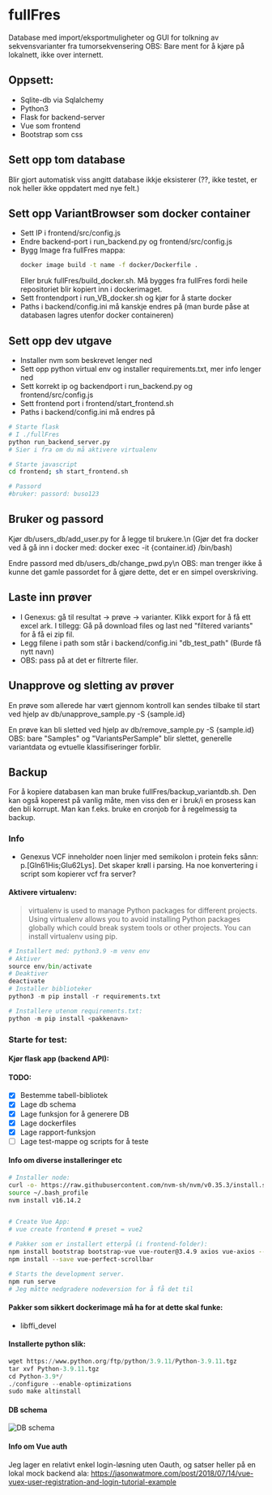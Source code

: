 # fullFres
Database med import/eksportmuligheter og GUI for tolkning av sekvensvarianter fra tumorsekvensering
OBS: Bare ment for å kjøre på lokalnett, ikke over internett.

## Oppsett:
* Sqlite-db via Sqlalchemy
* Python3 
* Flask for backend-server
* Vue som frontend
* Bootstrap som css

## Sett opp tom database
Blir gjort automatisk viss angitt database ikkje eksisterer (??, ikke testet, er nok heller ikke oppdatert med nye felt.)

## Sett opp VariantBrowser som docker container
- Sett IP i frontend/src/config.js
- Endre backend-port i run_backend.py og frontend/src/config.js
- Bygg Image fra fullFres mappa: 
  ```sh
  docker image build -t name -f docker/Dockerfile . 
  ```
  Eller bruk fullFres/build_docker.sh.
  Må bygges fra fullFres fordi heile repositoriet blir kopiert inn i dockerimaget. 
- Sett frontendport i run_VB_docker.sh og kjør for å starte docker
- Paths i backend/config.ini må kanskje endres på (man burde påse at databasen lagres utenfor docker containeren)

## Sett opp dev utgave
- Installer nvm som beskrevet lenger ned
- Sett opp python virtual env og installer requirements.txt, mer info lenger ned
- Sett korrekt ip og backendport i run_backend.py og frontend/src/config.js
- Sett frontend port i frontend/start_frontend.sh
- Paths i backend/config.ini må endres på 
  
```sh
# Starte flask 
# I ./fullFres
python run_backend_server.py 
# Sier i fra om du må aktivere virtualenv

# Starte javascript
cd frontend; sh start_frontend.sh 

# Passord 
#bruker: passord: buso123
```

## Bruker og passord
Kjør db/users_db/add_user.py for å legge til brukere.\n
(Gjør det fra docker ved å gå inn i docker med: docker exec -it {container.id} /bin/bash)

Endre passord med db/users_db/change_pwd.py\n
OBS: man trenger ikke å kunne det gamle passordet for å gjøre dette, det er en simpel overskriving.

## Laste inn prøver
- I Genexus: gå til resultat -> prøve -> varianter. Klikk export for å få ett excel ark. I tillegg: Gå på download files og last ned "filtered variants" for å få ei zip fil. 
- Legg filene i path som står i backend/config.ini "db_test_path"  (Burde få nytt navn)
- OBS: pass på at det er filtrerte filer.

## Unapprove og sletting av prøver
En prøve som allerede har vært gjennom kontroll kan sendes tilbake til start ved hjelp av db/unapprove_sample.py -S {sample.id}

En prøve kan bli sletted ved hjelp av db/remove_sample.py -S {sample.id}
OBS: bare "Samples" og "VariantsPerSample" blir slettet, generelle variantdata og evtuelle klassifiseringer forblir. 

## Backup
For å kopiere databasen kan man bruke fullFres/backup_variantdb.sh.
Den kan også koperest på vanlig måte, men viss den er i bruk/i en prosess kan den bli korrupt.
Man kan f.eks. bruke en cronjob for å regelmessig ta backup.

### Info
* Genexus VCF inneholder noen linjer med semikolon i protein feks sånn: p.[Gln61His;Glu62Lys]. Det skaper krøll i parsing. Ha noe konvertering i script som kopierer vcf fra server?

#### Aktivere virtualenv:
> virtualenv is used to manage Python packages for different projects. Using virtualenv allows you to avoid installing Python packages globally which could break system tools or other projects. You can install virtualenv using pip.

```python
# Installert med: python3.9 -m venv env
# Aktiver
source env/bin/activate
# Deaktiver
deactivate
# Installer biblioteker
python3 -m pip install -r requirements.txt

# Installere utenom requirements.txt:
python -m pip install <pakkenavn>
```
### Starte for test:
#### Kjør flask app (backend API):


#### TODO:
- [x] Bestemme tabell-bibliotek
- [x] Lage db schema
- [x] Lage funksjon for å generere DB
- [x] Lage dockerfiles
- [x] Lage rapport-funksjon
- [ ] Lage test-mappe og scripts for å teste

#### Info om diverse installeringer etc
```sh
# Installer node:
curl -o- https://raw.githubusercontent.com/nvm-sh/nvm/v0.35.3/install.sh | bash
source ~/.bash_profile
nvm install v16.14.2


# Create Vue App:
# vue create frontend # preset = vue2

# Pakker som er installert etterpå (i frontend-folder):
npm install bootstrap bootstrap-vue vue-router@3.4.9 axios vue-axios --save
npm install --save vue-perfect-scrollbar

# Starts the development server.
npm run serve
# Jeg måtte nedgradere nodeversion for å få det til
```

#### Pakker som sikkert dockerimage må ha for at dette skal funke:
* libffi_devel

#### Installerte python slik:
```python
wget https://www.python.org/ftp/python/3.9.11/Python-3.9.11.tgz
tar xvf Python-3.9.11.tgz
cd Python-3.9*/
./configure --enable-optimizations
sudo make altinstall
```

#### DB schema
![DB schema](https://raw.githubusercontent.com/oyvindbusk/fullFres/main/db/DB%20schema.png)

#### Info om Vue auth
Jeg lager en relativt enkel login-løsning uten Oauth, og satser heller på en lokal mock backend ala: https://jasonwatmore.com/post/2018/07/14/vue-vuex-user-registration-and-login-tutorial-example


